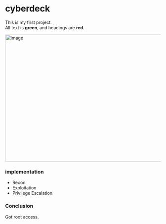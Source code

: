 # cyberdeck

This is my first project.  
All text is **green**, and headings are **red**.

<img width="628" height="410" alt="image" src="https://github.com/user-attachments/assets/3f618b87-f6c5-4ab2-82b9-dcb94b52b8ea" />


### implementation
- Recon
- Exploitation
- Privilege Escalation

### Conclusion
Got root access.
